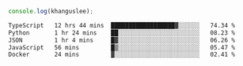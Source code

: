 ```js
console.log(khanguslee);
```

<!--START_SECTION:waka-->

```txt
TypeScript   12 hrs 44 mins  ██████████████████▓░░░░░░   74.34 %
Python       1 hr 24 mins    ██░░░░░░░░░░░░░░░░░░░░░░░   08.23 %
JSON         1 hr 4 mins     █▓░░░░░░░░░░░░░░░░░░░░░░░   06.26 %
JavaScript   56 mins         █▒░░░░░░░░░░░░░░░░░░░░░░░   05.47 %
Docker       24 mins         ▓░░░░░░░░░░░░░░░░░░░░░░░░   02.41 %
```

<!--END_SECTION:waka-->

<!--
**khanguslee/khanguslee** is a ✨ _special_ ✨ repository because its `README.md` (this file) appears on your GitHub profile.

Here are some ideas to get you started:

- 🔭 I’m currently working on ...
- 🌱 I’m currently learning ...
- 👯 I’m looking to collaborate on ...
- 🤔 I’m looking for help with ...
- 💬 Ask me about ...
- 📫 How to reach me: ...
- 😄 Pronouns: ...
- ⚡ Fun fact: ...
-->
